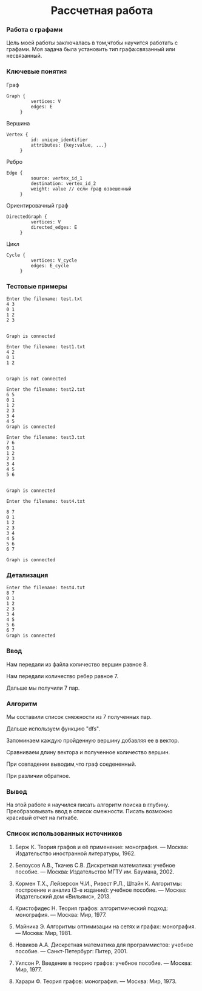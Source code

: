 <h1 align= "center"> Рассчетная работа</h1>

### Работа с графами
Цель моей работы заключалась в том,чтобы научится работать с графами.
Моя задача была установить тип графа:связанный или несвязанный.

### Ключевые понятия

Граф

~~~
Graph {
         vertices: V
         edges: E
     }

~~~

Вершина

```
Vertex {
         id: unique_identifier
         attributes: {key:value, ...}
     }
```

Ребро

~~~
Edge {
         source: vertex_id_1
         destination: vertex_id_2
         weight: value // если граф взвешенный
     }
~~~

Ориентировачный граф

~~~
DirectedGraph {
         vertices: V
         directed_edges: E
     }
~~~

Цикл

~~~
Cycle {
         vertices: V_cycle
         edges: E_cycle
     }
~~~
### Тестовые примеры

~~~
Enter the filename: test.txt
4 3
0 1
1 2
2 3


Graph is connected
~~~
~~~
Enter the filename: test1.txt
4 2
0 1
1 2


Graph is not connected
~~~
~~~
Enter the filename: test2.txt
6 5
0 1
1 2
2 3
3 4
4 5
Graph is connected
~~~

~~~
Enter the filename: test3.txt
7 6
0 1
1 2
2 3
3 4
4 5
5 6


Graph is connected
~~~

~~~
Enter the filename: test4.txt

8 7
0 1
1 2
2 3
3 4
4 5
5 6
6 7

Graph is connected
~~~



### Детализация
~~~
Enter the filename: test4.txt
8 7
0 1
1 2
2 3
3 4
4 5
5 6
6 7
Graph is connected
~~~
### Ввод
Нам передали из файла количество вершин равное 8.

Нам передали количество ребер равное 7.

Дальше мы получили 7 пар.

### Алгоритм
Мы составили список смежности из 7 полученных пар.

Дальше используем функцию "dfs".

Запоминаем каждую пройденную вершину добавляя ее в вектор.

Сравниваем длину вектора и полученное количество вершин.

При совпадении выводим,что граф соедененный.

При различии обратное.
### Вывод
На этой работе я научился писать алгоритм поиска в глубину.
Преобразовывать ввод в список смежности.
Писать возможно красивый отчет на гитхабе.
### Список использованных источников
1. Берж К. Теория графов и её применение: монография. — Москва: Издательство иностранной литературы, 1962.

2. Белоусов А.В., Ткачев С.В. Дискретная математика: учебное пособие. — Москва: Издательство МГТУ им. Баумана, 2002.

3. Кормен Т.Х., Лейзерсон Ч.И., Ривест Р.Л., Штайн К. Алгоритмы: построение и анализ (3-е издание): учебное пособие. — Москва: Издательский дом «Вильямс», 2013.

4. Кристофидес Н. Теория графов: алгоритмический подход: монография. — Москва: Мир, 1977.

5. Майника Э. Алгоритмы оптимизации на сетях и графах: монография. — Москва: Мир, 1981.

6. Новиков А.A. Дискретная математика для программистов: учебное пособие. — Санкт-Петербург: Питер, 2001.

7. Уилсон Р. Введение в теорию графов: учебное пособие. — Москва: Мир, 1977.

8. Харари Ф. Теория графов: монография. — Москва: Мир, 1973.



